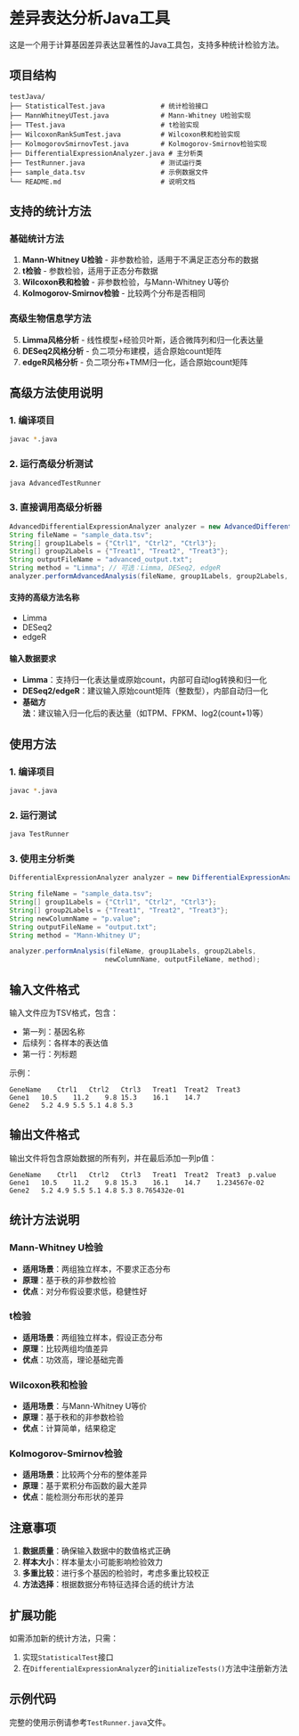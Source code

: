 # 差异表达分析Java工具

这是一个用于计算基因差异表达显著性的Java工具包，支持多种统计检验方法。

## 项目结构

```
testJava/
├── StatisticalTest.java              # 统计检验接口
├── MannWhitneyUTest.java             # Mann-Whitney U检验实现
├── TTest.java                        # t检验实现
├── WilcoxonRankSumTest.java          # Wilcoxon秩和检验实现
├── KolmogorovSmirnovTest.java        # Kolmogorov-Smirnov检验实现
├── DifferentialExpressionAnalyzer.java # 主分析类
├── TestRunner.java                   # 测试运行类
├── sample_data.tsv                   # 示例数据文件
└── README.md                         # 说明文档
```

## 支持的统计方法

### 基础统计方法
1. **Mann-Whitney U检验** - 非参数检验，适用于不满足正态分布的数据
2. **t检验** - 参数检验，适用于正态分布数据
3. **Wilcoxon秩和检验** - 非参数检验，与Mann-Whitney U等价
4. **Kolmogorov-Smirnov检验** - 比较两个分布是否相同

### 高级生物信息学方法
5. **Limma风格分析** - 线性模型+经验贝叶斯，适合微阵列和归一化表达量
6. **DESeq2风格分析** - 负二项分布建模，适合原始count矩阵
7. **edgeR风格分析** - 负二项分布+TMM归一化，适合原始count矩阵

## 高级方法使用说明

### 1. 编译项目
```bash
javac *.java
```

### 2. 运行高级分析测试
```bash
java AdvancedTestRunner
```

### 3. 直接调用高级分析器
```java
AdvancedDifferentialExpressionAnalyzer analyzer = new AdvancedDifferentialExpressionAnalyzer();
String fileName = "sample_data.tsv";
String[] group1Labels = {"Ctrl1", "Ctrl2", "Ctrl3"};
String[] group2Labels = {"Treat1", "Treat2", "Treat3"};
String outputFileName = "advanced_output.txt";
String method = "Limma"; // 可选：Limma, DESeq2, edgeR
analyzer.performAdvancedAnalysis(fileName, group1Labels, group2Labels, outputFileName, method);
```

#### 支持的高级方法名称
- Limma
- DESeq2
- edgeR

#### 输入数据要求
- **Limma**：支持归一化表达量或原始count，内部可自动log转换和归一化
- **DESeq2/edgeR**：建议输入原始count矩阵（整数型），内部自动归一化
- **基础方法**：建议输入归一化后的表达量（如TPM、FPKM、log2(count+1)等）

## 使用方法

### 1. 编译项目

```bash
javac *.java
```

### 2. 运行测试

```bash
java TestRunner
```

### 3. 使用主分析类

```java
DifferentialExpressionAnalyzer analyzer = new DifferentialExpressionAnalyzer();

String fileName = "sample_data.tsv";
String[] group1Labels = {"Ctrl1", "Ctrl2", "Ctrl3"};
String[] group2Labels = {"Treat1", "Treat2", "Treat3"};
String newColumnName = "p.value";
String outputFileName = "output.txt";
String method = "Mann-Whitney U";

analyzer.performAnalysis(fileName, group1Labels, group2Labels, 
                        newColumnName, outputFileName, method);
```

## 输入文件格式

输入文件应为TSV格式，包含：
- 第一列：基因名称
- 后续列：各样本的表达值
- 第一行：列标题

示例：
```
GeneName	Ctrl1	Ctrl2	Ctrl3	Treat1	Treat2	Treat3
Gene1	10.5	11.2	9.8	15.3	16.1	14.7
Gene2	5.2	4.9	5.5	5.1	4.8	5.3
```

## 输出文件格式

输出文件将包含原始数据的所有列，并在最后添加一列p值：
```
GeneName	Ctrl1	Ctrl2	Ctrl3	Treat1	Treat2	Treat3	p.value
Gene1	10.5	11.2	9.8	15.3	16.1	14.7	1.234567e-02
Gene2	5.2	4.9	5.5	5.1	4.8	5.3	8.765432e-01
```

## 统计方法说明

### Mann-Whitney U检验
- **适用场景**：两组独立样本，不要求正态分布
- **原理**：基于秩的非参数检验
- **优点**：对分布假设要求低，稳健性好

### t检验
- **适用场景**：两组独立样本，假设正态分布
- **原理**：比较两组均值差异
- **优点**：功效高，理论基础完善

### Wilcoxon秩和检验
- **适用场景**：与Mann-Whitney U等价
- **原理**：基于秩和的非参数检验
- **优点**：计算简单，结果稳定

### Kolmogorov-Smirnov检验
- **适用场景**：比较两个分布的整体差异
- **原理**：基于累积分布函数的最大差异
- **优点**：能检测分布形状的差异

## 注意事项

1. **数据质量**：确保输入数据中的数值格式正确
2. **样本大小**：样本量太小可能影响检验效力
3. **多重比较**：进行多个基因的检验时，考虑多重比较校正
4. **方法选择**：根据数据分布特征选择合适的统计方法

## 扩展功能

如需添加新的统计方法，只需：
1. 实现`StatisticalTest`接口
2. 在`DifferentialExpressionAnalyzer`的`initializeTests()`方法中注册新方法

## 示例代码

完整的使用示例请参考`TestRunner.java`文件。